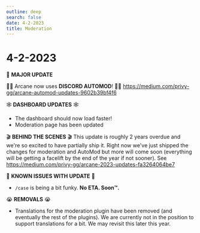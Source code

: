 ```yaml
---
outline: deep
search: false
date: 4-2-2023
title: Moderation
---
```


# 4-2-2023

:tada: **MAJOR UPDATE**

👮‍♂️ Arcane now uses **DISCORD AUTOMOD**! 👮‍♂️
<https://medium.com/privy-gg/arcane-automod-updates-9602b39bf4f6>

:spider_web: **DASHBOARD UPDATES** :spider_web:
- The dashboard should now load faster!
- Moderation page has been updated

:clapper: **BEHIND THE SCENES** :clapper:
This update is roughly 2 years overdue and we're so excited to have partially ship it. Right now we've just shipped the changes for moderation and AutoMod but more will come soon (everything will be getting a facelift by the end of the year if not sooner). See <https://medium.com/privy-gg/arcane-2023-updates-fa3264064be7>

:bug: **KNOWN ISSUES WITH UPDATE** :bug:
- `/case` is being a bit funky.
    **No ETA. Soon™️.**

:sob: **REMOVALS** :sob:
- Translations for the moderation plugin have been removed (and eventually the rest of the plugins). We are currently not in the position to support translations for a bit. We may revisit this later this year.

